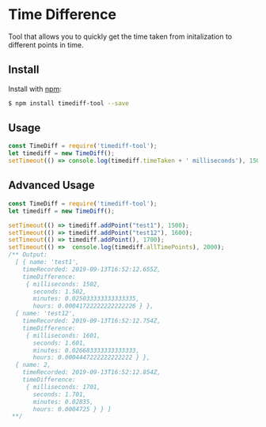 # Time Difference
Tool that allows you to quickly get the time taken from initalization to different points in time.

## Install

Install with [npm](https://www.npmjs.com/):

```sh
$ npm install timediff-tool --save
```

## Usage
```js
const TimeDiff = require('timediff-tool');
let timediff = new TimeDiff();
setTimeout(() => console.log(timediff.timeTaken + ' milliseconds'), 1500); // 1501 milliseconds
```

## Advanced Usage
```js
const TimeDiff = require('timediff-tool');
let timediff = new TimeDiff();

setTimeout(() => timediff.addPoint("test1"), 1500);
setTimeout(() => timediff.addPoint("test12"), 1600);
setTimeout(() => timediff.addPoint(), 1700);
setTimeout(() =>  console.log(timediff.allTimePoints), 2000);
/** Output: 
  [ { name: 'test1',
    timeRecorded: 2019-09-13T16:52:12.655Z,
    timeDifference:
     { milliseconds: 1502,
       seconds: 1.502,
       minutes: 0.025033333333333335,
       hours: 0.00041722222222222226 } },
  { name: 'test12',
    timeRecorded: 2019-09-13T16:52:12.754Z,
    timeDifference:
     { milliseconds: 1601,
       seconds: 1.601,
       minutes: 0.026683333333333333,
       hours: 0.0004447222222222222 } },
  { name: 2,
    timeRecorded: 2019-09-13T16:52:12.854Z,
    timeDifference:
     { milliseconds: 1701,
       seconds: 1.701,
       minutes: 0.02835,
       hours: 0.0004725 } } ]
 **/
```
